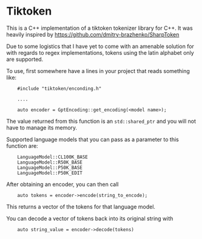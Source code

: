 # Tiktoken

This is a C++ implementation of a tiktoken tokenizer library for C++. It was heavily inspired
by https://github.com/dmitry-brazhenko/SharpToken

Due to some logistics that I have yet to come with an amenable solution for with regards to regex implementations,
tokens using the latin alphabet only are supported.

To use, first somewhere have a lines in your project that reads something like:

        #include "tiktoken/enconding.h"

        ....

        auto encoder = GptEncoding::get_encoding(<model name>);

The value returned from this function is an `std::shared_ptr` and you will not have to manage its memory.

Supported language models that you can pass as a parameter to this function are:

        LanguageModel::CL100K_BASE 
        LanguageModel::R50K_BASE
        LanguageModel::P50K_BASE
        LanguageModel::P50K_EDIT

After obtaining an encoder, you can then call

        auto tokens = encoder->encode(string_to_encode);

This returns a vector of the tokens for that language model.

You can decode a vector of tokens back into its original string with

        auto string_value = encoder->decode(tokens)

